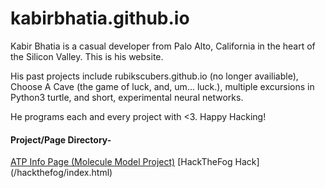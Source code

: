 # kabirbhatia.github.io


Kabir Bhatia is a casual developer from Palo Alto, California in the heart of the Silicon Valley. This is his website.

His past projects include rubikscubers.github.io (no longer availiable), Choose A Cave (the game of luck, and, um... luck.), multiple excursions in Python3 turtle, and short, experimental neural networks.

He programs each and every project with <3.
Happy Hacking!


#### Project/Page Directory-

[ATP Info Page (Molecule Model Project)](/atp/index.html)
[HackTheFog Hack] (/hackthefog/index.html)
